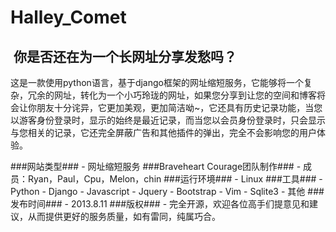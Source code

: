 Halley_Comet
============
![]()
你是否还在为一个长网址分享发愁吗？
------------------------------
<p>这是一款使用python语言，基于django框架的网址缩短服务，它能够将一个复杂，冗余的网址，转化为一个小巧玲珑的网址，如果您分享到让您的空间和博客将会让你朋友十分诧异，它更加美观，更加简洁呦~，它还具有历史记录功能，当您以游客身份登录时，显示的始终是最近记录，而当您以会员身份登录时，只会显示与您相关的记录，它还完全屏蔽广告和其他插件的弹出，完全不会影响您的用户体验。</p>
###网站类型###
- 网址缩短服务
###Braveheart Courage团队制作###
- 成员：Ryan，Paul，Cpu，Melon，chin
###运行环境###
- Linux
###工具###
- Python
- Django
- Javascript
- Jquery
- Bootstrap
- Vim
- Sqlite3
- 其他
###发布时间###
- 2013.8.11
###版权###
- 完全开源，欢迎各位高手们提意见和建议，从而提供更好的服务质量，如有雷同，纯属巧合。
